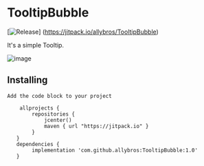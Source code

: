 # TooltipBubble

[![Release](https://jitpack.io/v/allybros/TooltipBubble.svg)]
(https://jitpack.io/allybros/TooltipBubble)

It's a simple Tooltip.

![image](https://user-images.githubusercontent.com/24457904/144897195-ff8a5eba-96c1-4a5c-89f2-003ae014ca91.gif)


## Installing

```
Add the code block to your project

    allprojects {
        repositories {
            jcenter()
            maven { url "https://jitpack.io" }
        }
   }
   dependencies {
        implementation 'com.github.allybros:TooltipBubble:1.0'
   }
```

